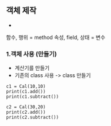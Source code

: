 ## 객체 제작
+ <remind>
함수, 행위 = method
속성, field, 상태 = 변수
### 1.객체 사용 (만들기)
+ 계산기를 만들기
+ 기존의 class 사용 -> class 만들기
```
c1 = Cal(10,10)
print(c1.add())
print(c1.subtract())

c2 = Cal(30,20)
print(c2.add())
print(c2.subtract())
```
